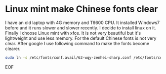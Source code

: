 # Linux mint make Chinese fonts clear
I have an old laptop with 4G memory and T6600 CPU. It installed Windows7 before and it runs slower and slower recently. 
I decide to install linux on it. Finally I choose Linux mint with xfce. It is not very beautiful but it's lightweight and 
use less memory. For the default Chinese fonts is not very clear. After google I use following command to make the fonts 
become clearer.
```bash
sudo ln -s /etc/fonts/conf.avail/63-wqy-zenhei-sharp.conf /etc/fonts/conf.d/
```

EOF
